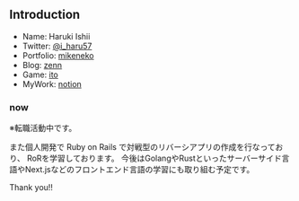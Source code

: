 ## Introduction
- Name: Haruki Ishii
- Twitter: [@i_haru57](https://twitter.com/i_haru57)
- Portfolio: [mikeneko](https://mike-neko-507-dlen83lbb-haru507.vercel.app/)
- Blog: [zenn](https://zenn.dev/haru507)
- Game: [ito](http://54.65.27.209/start)
- MyWork: [notion](https://absorbed-limit-881.notion.site/b4e74017c28a4126990688a0e786324b)

### now

 ※転職活動中です。
 
 また個人開発で Ruby on Rails で対戦型のリバーシアプリの作成を行なっており、
 RoRを学習しております。
 今後はGolangやRustといったサーバーサイド言語やNext.jsなどのフロントエンド言語の学習にも取り組む予定です。

Thank you!!
